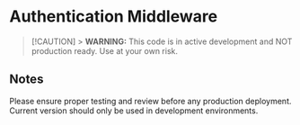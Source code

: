 # Authentication Middleware

> [!CAUTION] > **WARNING:** This code is in active development and NOT production ready. Use at your own risk.

## Notes

Please ensure proper testing and review before any production deployment.
Current version should only be used in development environments.
